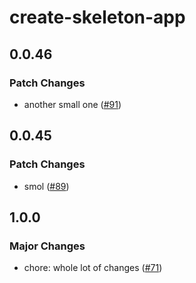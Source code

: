 # create-skeleton-app

## 0.0.46

### Patch Changes

- another small one ([#91](https://github.com/AdrianGonz97/experimental-skeleton-monorepo/pull/91))

## 0.0.45

### Patch Changes

- smol ([#89](https://github.com/AdrianGonz97/experimental-skeleton-monorepo/pull/89))

## 1.0.0

### Major Changes

- chore: whole lot of changes ([#71](https://github.com/AdrianGonz97/experimental-skeleton-monorepo/pull/71))
